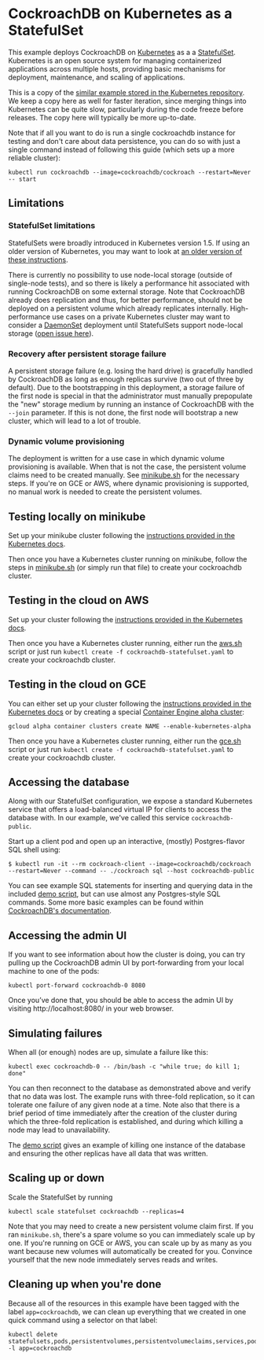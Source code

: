 # CockroachDB on Kubernetes as a StatefulSet

This example deploys CockroachDB on [Kubernetes](https://kubernetes.io) as a
a
[StatefulSet](http://kubernetes.io/docs/concepts/abstractions/controllers/statefulsets/).
Kubernetes is an open source system for managing containerized applications
across multiple hosts, providing basic mechanisms for deployment, maintenance,
and scaling of applications.

This is a copy of the [similar example stored in the Kubernetes
repository](https://github.com/kubernetes/kubernetes/tree/master/examples/cockroachdb).
We keep a copy here as well for faster iteration, since merging things into
Kubernetes can be quite slow, particularly during the code freeze before
releases. The copy here will typically be more up-to-date.

Note that if all you want to do is run a single cockroachdb instance for
testing and don't care about data persistence, you can do so with just a single
command instead of following this guide (which sets up a more reliable cluster):

```shell
kubectl run cockroachdb --image=cockroachdb/cockroach --restart=Never -- start
```

## Limitations

### StatefulSet limitations

StatefulSets were broadly introduced in Kubernetes version 1.5. If using an
older version of Kubernetes, you may want to look at [an older version of these
instructions](https://github.com/cockroachdb/cockroach/blob/beta-20161215/cloud/kubernetes/README.md).

There is currently no possibility to use node-local storage (outside of
single-node tests), and so there is likely a performance hit associated with
running CockroachDB on some external storage. Note that CockroachDB already
does replication and thus, for better performance, should not be deployed on a
persistent volume which already replicates internally. High-performance use
cases on a private Kubernetes cluster may want to consider a
[DaemonSet](http://kubernetes.io/docs/admin/daemons/) deployment until
StatefulSets support node-local storage
([open issue here](https://github.com/kubernetes/kubernetes/issues/7562)).

### Recovery after persistent storage failure

A persistent storage failure (e.g. losing the hard drive) is gracefully handled
by CockroachDB as long as enough replicas survive (two out of three by
default). Due to the bootstrapping in this deployment, a storage failure of the
first node is special in that the administrator must manually prepopulate the
"new" storage medium by running an instance of CockroachDB with the `--join`
parameter. If this is not done, the first node will bootstrap a new cluster,
which will lead to a lot of trouble.

### Dynamic volume provisioning

The deployment is written for a use case in which dynamic volume provisioning is
available. When that is not the case, the persistent volume claims need
to be created manually. See [minikube.sh](minikube.sh) for the necessary
steps. If you're on GCE or AWS, where dynamic provisioning is supported, no
manual work is needed to create the persistent volumes.

## Testing locally on minikube

Set up your minikube cluster following the
[instructions provided in the Kubernetes docs](http://kubernetes.io/docs/getting-started-guides/minikube/).

Then once you have a Kubernetes cluster running on minikube, follow the steps
in [minikube.sh](minikube.sh) (or simply run that file) to create your
cockroachdb cluster.

## Testing in the cloud on AWS

Set up your cluster following the
[instructions provided in the Kubernetes docs](http://kubernetes.io/docs/getting-started-guides/aws/).

Then once you have a Kubernetes cluster running, either run the
[aws.sh](aws.sh) script or just run `kubectl create -f cockroachdb-statefulset.yaml`
to create your cockroachdb cluster.

## Testing in the cloud on GCE

You can either set up your cluster following the
[instructions provided in the Kubernetes docs](http://kubernetes.io/docs/getting-started-guides/gce/)
or by creating a special
[Container Engine alpha cluster](https://cloud.google.com/container-engine/docs/alpha-clusters):

```shell
gcloud alpha container clusters create NAME --enable-kubernetes-alpha
```

Then once you have a Kubernetes cluster running, either run the
[gce.sh](gce.sh) script or just run `kubectl create -f cockroachdb-statefulset.yaml`
to create your cockroachdb cluster.

## Accessing the database

Along with our StatefulSet configuration, we expose a standard Kubernetes service
that offers a load-balanced virtual IP for clients to access the database
with. In our example, we've called this service `cockroachdb-public`.

Start up a client pod and open up an interactive, (mostly) Postgres-flavor
SQL shell using:

```console
$ kubectl run -it --rm cockroach-client --image=cockroachdb/cockroach --restart=Never --command -- ./cockroach sql --host cockroachdb-public
```

You can see example SQL statements for inserting and querying data in the
included [demo script](demo.sh), but can use almost any Postgres-style SQL
commands. Some more basic examples can be found within
[CockroachDB's documentation](https://www.cockroachlabs.com/docs/learn-cockroachdb-sql.html).

## Accessing the admin UI

If you want to see information about how the cluster is doing, you can try
pulling up the CockroachDB admin UI by port-forwarding from your local machine
to one of the pods:

```shell
kubectl port-forward cockroachdb-0 8080
```

Once you’ve done that, you should be able to access the admin UI by visiting
http://localhost:8080/ in your web browser.

## Simulating failures

When all (or enough) nodes are up, simulate a failure like this:

```shell
kubectl exec cockroachdb-0 -- /bin/bash -c "while true; do kill 1; done"
```

You can then reconnect to the database as demonstrated above and verify
that no data was lost. The example runs with three-fold replication, so
it can tolerate one failure of any given node at a time. Note also that
there is a brief period of time immediately after the creation of the
cluster during which the three-fold replication is established, and during
which killing a node may lead to unavailability.

The [demo script](demo.sh) gives an example of killing one instance of the
database and ensuring the other replicas have all data that was written.

## Scaling up or down

Scale the StatefulSet by running

```shell
kubectl scale statefulset cockroachdb --replicas=4
```

Note that you may need to create a new persistent volume claim first. If you
ran `minikube.sh`, there's a spare volume so you can immediately scale up by
one. If you're running on GCE or AWS, you can scale up by as many as you want
because new volumes will automatically be created for you. Convince yourself
that the new node immediately serves reads and writes.

## Cleaning up when you're done

Because all of the resources in this example have been tagged with the label `app=cockroachdb`,
we can clean up everything that we created in one quick command using a selector on that label:

```shell
kubectl delete statefulsets,pods,persistentvolumes,persistentvolumeclaims,services,poddisruptionbudget -l app=cockroachdb
```
